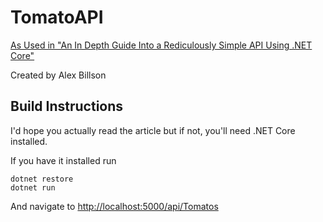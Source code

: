 # TomatoAPI

[As Used in "An In Depth Guide Into a Rediculously Simple API Using .NET Core"](https://medium.com/@pielegacy/an-in-depth-guide-into-a-ridiculously-simple-api-using-net-core-8f5edd427b0)

Created by Alex Billson

## Build Instructions

I'd hope you actually read the article but if not, you'll need .NET Core installed.

If you have it installed run

```
dotnet restore
dotnet run
```

And navigate to [http://localhost:5000/api/Tomatos](http://localhost:5000/api/Tomatos)